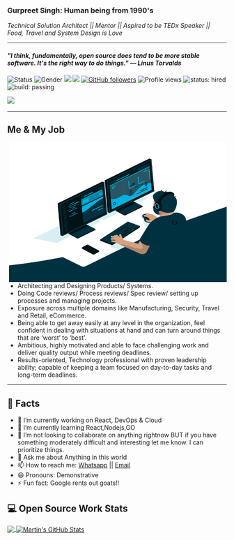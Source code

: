 ### Gurpreet Singh: Human being from 1990's
*Technical Solution Architect || Mentor || Aspired to be TEDx Speaker || Food, Travel and System Design is Love*

---
#### *"I think, fundamentally, open source does tend to be more stable software. It's the right way to do things." — Linus Torvalds*

![Status](https://img.shields.io/badge/status-up-brightgreen) ![Gender](https://img.shields.io/badge/gender-%F0%9F%A4%B5-lightgrey) ![](https://img.shields.io/badge/Relationship-Married-red)  ![](https://visitor-badge.glitch.me/badge?page_id=github.com/technicalmonk) [![GitHub followers](https://img.shields.io/github/followers/technicalmonk?label=Follow&style=social)](https://github.com/technicalmonk/?tab=follow) ![Profile views](https://gpvc.arturio.dev/technicalmonk) ![status: hired](https://img.shields.io/badge/status-hired-brightgreen) ![build: passing](https://img.shields.io/badge/build-passing-success)

![](http://i.imgur.com/c7GmAJf.png)

---

## Me & My Job

<img align="right" src="Resources/gifs/code.gif" width="500" height="320" />

- Architecting and Designing Products/ Systems.
- Doing Code reviews/ Process reviews/ Spec review/ setting up processes and managing projects.
- Exposure across multiple domains like Manufacturing, Security, Travel and Retail, eCommerce.
- Being able to get away easily at any level in the organization, feel confident in dealing with situations at hand and can turn around things that are ‘worst’ to ‘best’.
- Ambitious, highly motivated and able to face challenging work and deliver quality output while meeting deadlines.
- Results-oriented, Technology professional with proven leadership ability; capable of keeping a team focused on day-to-day tasks and long-term deadlines.


---

## 🧐 Facts

- 🔭 I’m currently working on React, DevOps & Cloud 
- 🌱 I’m currently learning React,Nodejs,GO 
- 👯 I’m not looking to collaborate on anything rightnow BUT if you have something moderately difficult and interesting let me know. I can prioritize things. 
- 💬 Ask me about Anything in this world 
- 📫 How to reach me: [Whatsapp](https://wa.me/918589898914)  || [Email](mailto:gurpreet.singh_89@outlook.com)
- 😄 Pronouns: Demonstrative 
- ⚡ Fun fact: Google rents out goats!! 

## 💻 Open Source Work Stats

<a href="https://github.com/technicalmonk/technicalmonk">
  <img align="center" src="https://github-readme-stats.vercel.app/api/top-langs/?username=technicalmonk&hide=java,html&title_color=ffffff&text_color=c9cacc&icon_color=2bbc8a&bg_color=1d1f21" />
</a>
<a href="https://github.com/technicalmonk/technicalmonk">
  <img align="center" src="https://github-readme-stats.vercel.app/api?username=technicalmonk&show_icons=true&line_height=27&count_private=true&title_color=ffffff&text_color=c9cacc&icon_color=2bbc8a&bg_color=1d1f21" alt="Martin's GitHub Stats" />
</a>
